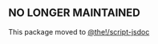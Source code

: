 ## NO LONGER MAINTAINED

This package moved to [@the!/script-jsdoc](https://www.npmjs.com/package/@the!/script-jsdoc)
      
